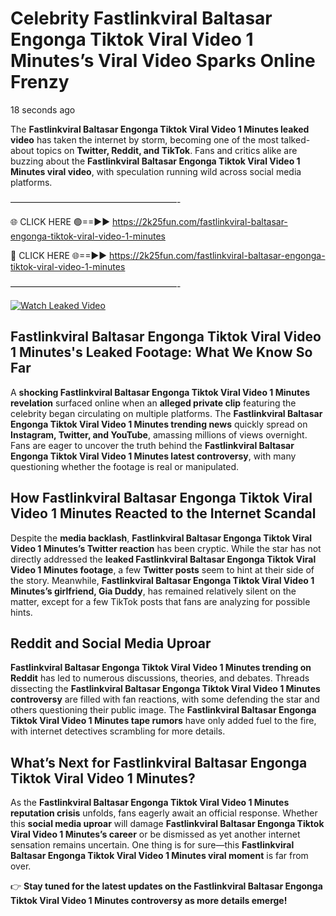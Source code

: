# Celebrity Fastlinkviral Baltasar Engonga Tiktok Viral Video 1 Minutes’s Viral Video Sparks Online Frenzy

18 seconds ago

The **Fastlinkviral Baltasar Engonga Tiktok Viral Video 1 Minutes leaked video** has taken the internet by storm, becoming one of the most talked-about topics on **Twitter, Reddit, and TikTok**. Fans and critics alike are buzzing about the **Fastlinkviral Baltasar Engonga Tiktok Viral Video 1 Minutes viral video**, with speculation running wild across social media platforms.

———————————————————-

🌐 CLICK HERE 🟢==►► https://2k25fun.com/fastlinkviral-baltasar-engonga-tiktok-viral-video-1-minutes

🔴 CLICK HERE 🌐==►► https://2k25fun.com/fastlinkviral-baltasar-engonga-tiktok-viral-video-1-minutes

———————————————————-

[![Watch Leaked Video](https://miro.medium.com/v2/resize:fit:828/format:webp/1*cilzJN44JGOrTw9NJCrNHA.gif "Watch Leaked Video")](https://2k25fun.com/fastlinkviral-baltasar-engonga-tiktok-viral-video-1-minutes)

## **Fastlinkviral Baltasar Engonga Tiktok Viral Video 1 Minutes's Leaked Footage: What We Know So Far**  
A **shocking Fastlinkviral Baltasar Engonga Tiktok Viral Video 1 Minutes revelation** surfaced online when an **alleged private clip** featuring the celebrity began circulating on multiple platforms. The **Fastlinkviral Baltasar Engonga Tiktok Viral Video 1 Minutes trending news** quickly spread on **Instagram, Twitter, and YouTube**, amassing millions of views overnight. Fans are eager to uncover the truth behind the **Fastlinkviral Baltasar Engonga Tiktok Viral Video 1 Minutes latest controversy**, with many questioning whether the footage is real or manipulated.  

## **How Fastlinkviral Baltasar Engonga Tiktok Viral Video 1 Minutes Reacted to the Internet Scandal**  
Despite the **media backlash**, **Fastlinkviral Baltasar Engonga Tiktok Viral Video 1 Minutes’s Twitter reaction** has been cryptic. While the star has not directly addressed the **leaked Fastlinkviral Baltasar Engonga Tiktok Viral Video 1 Minutes footage**, a few **Twitter posts** seem to hint at their side of the story. Meanwhile, **Fastlinkviral Baltasar Engonga Tiktok Viral Video 1 Minutes’s girlfriend, Gia Duddy**, has remained relatively silent on the matter, except for a few TikTok posts that fans are analyzing for possible hints.  

## **Reddit and Social Media Uproar**  
**Fastlinkviral Baltasar Engonga Tiktok Viral Video 1 Minutes trending on Reddit** has led to numerous discussions, theories, and debates. Threads dissecting the **Fastlinkviral Baltasar Engonga Tiktok Viral Video 1 Minutes controversy** are filled with fan reactions, with some defending the star and others questioning their public image. The **Fastlinkviral Baltasar Engonga Tiktok Viral Video 1 Minutes tape rumors** have only added fuel to the fire, with internet detectives scrambling for more details.  

## **What’s Next for Fastlinkviral Baltasar Engonga Tiktok Viral Video 1 Minutes?**  
As the **Fastlinkviral Baltasar Engonga Tiktok Viral Video 1 Minutes reputation crisis** unfolds, fans eagerly await an official response. Whether this **social media uproar** will damage **Fastlinkviral Baltasar Engonga Tiktok Viral Video 1 Minutes’s career** or be dismissed as yet another internet sensation remains uncertain. One thing is for sure—this **Fastlinkviral Baltasar Engonga Tiktok Viral Video 1 Minutes viral moment** is far from over.  

👉 **Stay tuned for the latest updates on the Fastlinkviral Baltasar Engonga Tiktok Viral Video 1 Minutes controversy as more details emerge!**  